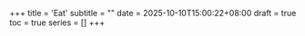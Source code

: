 +++
title = 'Eat'
subtitle = ""
date = 2025-10-10T15:00:22+08:00
draft = true
toc = true
series = []
+++
